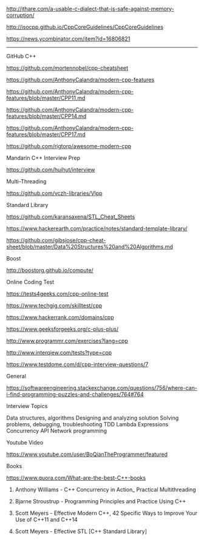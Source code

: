 http://ithare.com/a-usable-c-dialect-that-is-safe-against-memory-corruption/

http://isocpp.github.io/CppCoreGuidelines/CppCoreGuidelines

https://news.ycombinator.com/item?id=16806821


-----------------------------
GitHub C++

https://github.com/mortennobel/cpp-cheatsheet

https://github.com/AnthonyCalandra/modern-cpp-features

https://github.com/AnthonyCalandra/modern-cpp-features/blob/master/CPP11.md

https://github.com/AnthonyCalandra/modern-cpp-features/blob/master/CPP14.md

https://github.com/AnthonyCalandra/modern-cpp-features/blob/master/CPP17.md

https://github.com/rigtorp/awesome-modern-cpp

 

Mandarin C++ Interview Prep

https://github.com/huihut/interview

 

Multi-Threading

https://github.com/vczh-libraries/Vlpp

 

Standard Library

https://github.com/karansaxena/STL_Cheat_Sheets

https://www.hackerearth.com/practice/notes/standard-template-library/

https://github.com/gibsjose/cpp-cheat-sheet/blob/master/Data%20Structures%20and%20Algorithms.md

 

Boost

http://boostorg.github.io/compute/

 

Online Coding Test

https://tests4geeks.com/cpp-online-test

https://www.techgig.com/skilltest/cpp

https://www.hackerrank.com/domains/cpp

https://www.geeksforgeeks.org/c-plus-plus/

http://www.programmr.com/exercises?lang=cpp

http://www.interqiew.com/tests?type=cpp

https://www.testdome.com/d/cpp-interview-questions/7

 

General

https://softwareengineering.stackexchange.com/questions/756/where-can-i-find-programming-puzzles-and-challenges/764#764

 

Interview Topics

Data structures, algorithms
Designing and analyzing solution
Solving problems, debugging, troubleshooting
TDD
Lambda Expressions
Concurrency API
Network programming
 

Youtube Video

https://www.youtube.com/user/BoQianTheProgrammer/featured

 

Books

https://www.quora.com/What-are-the-best-C++-books


1) Anthony Williams - C++ Concurrency in Action_ Practical Multithreading

2) Bjarne Stroustrup - Programming Principles and Practice Using C++

3) Scott Meyers - Effective Modern C++, 42 Specific Ways to Improve Your Use of C++11 and C++14

4) Scott Meyers - Effective STL [C++ Standard Library]

